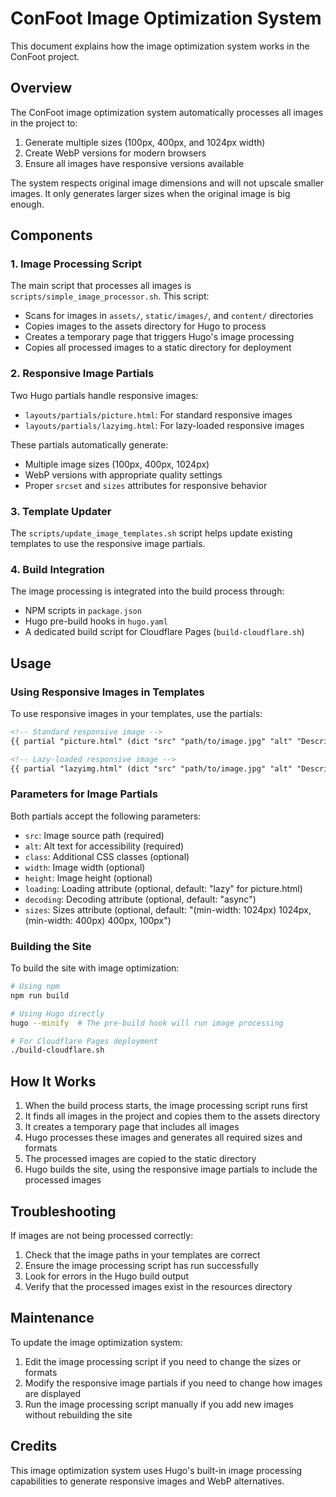 # ConFoot Image Optimization System

This document explains how the image optimization system works in the ConFoot project.

## Overview

The ConFoot image optimization system automatically processes all images in the project to:

1. Generate multiple sizes (100px, 400px, and 1024px width)
2. Create WebP versions for modern browsers
3. Ensure all images have responsive versions available

The system respects original image dimensions and will not upscale smaller images. It only generates larger sizes when the original image is big enough.

## Components

### 1. Image Processing Script

The main script that processes all images is `scripts/simple_image_processor.sh`. This script:

- Scans for images in `assets/`, `static/images/`, and `content/` directories
- Copies images to the assets directory for Hugo to process
- Creates a temporary page that triggers Hugo's image processing
- Copies all processed images to a static directory for deployment

### 2. Responsive Image Partials

Two Hugo partials handle responsive images:

- `layouts/partials/picture.html`: For standard responsive images
- `layouts/partials/lazyimg.html`: For lazy-loaded responsive images

These partials automatically generate:
- Multiple image sizes (100px, 400px, 1024px)
- WebP versions with appropriate quality settings
- Proper `srcset` and `sizes` attributes for responsive behavior

### 3. Template Updater

The `scripts/update_image_templates.sh` script helps update existing templates to use the responsive image partials.

### 4. Build Integration

The image processing is integrated into the build process through:

- NPM scripts in `package.json`
- Hugo pre-build hooks in `hugo.yaml`
- A dedicated build script for Cloudflare Pages (`build-cloudflare.sh`)

## Usage

### Using Responsive Images in Templates

To use responsive images in your templates, use the partials:

```html
<!-- Standard responsive image -->
{{ partial "picture.html" (dict "src" "path/to/image.jpg" "alt" "Description" "class" "additional-classes") }}

<!-- Lazy-loaded responsive image -->
{{ partial "lazyimg.html" (dict "src" "path/to/image.jpg" "alt" "Description" "class" "additional-classes") }}
```

### Parameters for Image Partials

Both partials accept the following parameters:

- `src`: Image source path (required)
- `alt`: Alt text for accessibility (required)
- `class`: Additional CSS classes (optional)
- `width`: Image width (optional)
- `height`: Image height (optional)
- `loading`: Loading attribute (optional, default: "lazy" for picture.html)
- `decoding`: Decoding attribute (optional, default: "async")
- `sizes`: Sizes attribute (optional, default: "(min-width: 1024px) 1024px, (min-width: 400px) 400px, 100px")

### Building the Site

To build the site with image optimization:

```bash
# Using npm
npm run build

# Using Hugo directly
hugo --minify  # The pre-build hook will run image processing

# For Cloudflare Pages deployment
./build-cloudflare.sh
```

## How It Works

1. When the build process starts, the image processing script runs first
2. It finds all images in the project and copies them to the assets directory
3. It creates a temporary page that includes all images
4. Hugo processes these images and generates all required sizes and formats
5. The processed images are copied to the static directory
6. Hugo builds the site, using the responsive image partials to include the processed images

## Troubleshooting

If images are not being processed correctly:

1. Check that the image paths in your templates are correct
2. Ensure the image processing script has run successfully
3. Look for errors in the Hugo build output
4. Verify that the processed images exist in the resources directory

## Maintenance

To update the image optimization system:

1. Edit the image processing script if you need to change the sizes or formats
2. Modify the responsive image partials if you need to change how images are displayed
3. Run the image processing script manually if you add new images without rebuilding the site

## Credits

This image optimization system uses Hugo's built-in image processing capabilities to generate responsive images and WebP alternatives.
